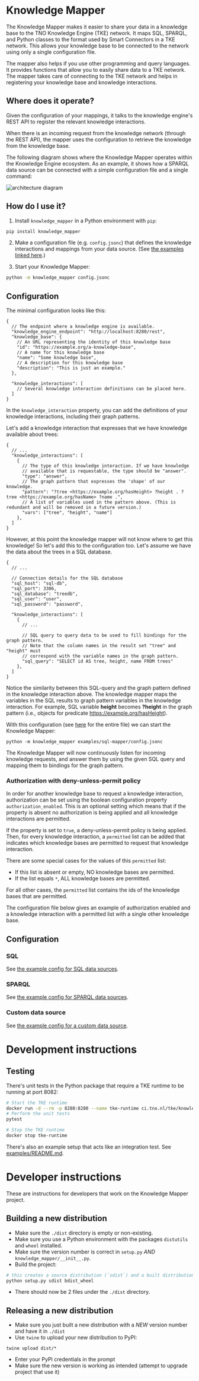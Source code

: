 # Knowledge Mapper

The Knowledge Mapper makes it easier to share your data in a knowledge base to the TNO Knowledge Engine (TKE) network. 
It maps SQL, SPARQL, and Python classes to the format used by Smart Connectors in a TKE network.
This allows your knowledge base to be connected to the network using only a single configuration file.

The mapper also helps if you use other programming and query languages.
It provides functions that allow you to easily share data to a TKE network.
The mapper takes care of connecting to the TKE network and helps in registering your knowledge base and knowledge interactions.

## Where does it operate?

Given the configuration of your mappings, it talks to the knowledge engine's REST API to register the relevant knowledge interactions.

When there is an incoming request from the knowledge network (through the REST API), the mapper uses the configuration to retrieve the knowledge from the knowledge base.

The following diagram shows where the Knowledge Mapper operates within the Knowledge Engine ecosystem. As an example, it shows how a SPARQL data source can be connected with a simple configuration file and a single command:

![architecture diagram](./docs/img/architecture.png)

## How do I use it?

1. Install `knowledge_mapper` in a Python environment with `pip`:

```bash
pip install knowledge_mapper
```

2. Make a configuration file (e.g. `config.jsonc`) that defines the knowledge interactions and mappings from your data source. (See [the examples linked here](./examples/README.md).)

3. Start your Knowledge Mapper:

```bash
python -m knowledge_mapper config.jsonc
```

## Configuration

The minimal configuration looks like this:
```jsonc
{
  // The endpoint where a knowledge engine is available.
  "knowledge_engine_endpoint": "http://localhost:8280/rest",
  "knowledge_base": {
    // An URL representing the identity of this knowledge base
    "id": "https://example.org/a-knowledge-base",
    // A name for this knowledge base
    "name": "Some knowledge base",
    // A description for this knowledge base
    "description": "This is just an example."
  },

  "knowledge_interactions": [
    // Several knowledge interaction definitions can be placed here.
  ]
}
```

In the `knowledge_interaction` property, you can add the definitions of your knowledge interactions, including their graph patterns.

Let's add a knowledge interaction that expresses that we have knowledge available about trees:

```jsonc
{
  // ...
  "knowledge_interactions": [
    {
      // The type of this knowledge interaction. If we have knowledge
      // available that is requestable, the type should be "answer".
      "type": "answer",
      // The graph pattern that expresses the 'shape' of our knowledge.
      "pattern": "?tree <https://example.org/hasHeight> ?height . ?tree <https://example.org/hasName> ?name .",
      // A list of variables used in the pattern above. (This is redundant and will be removed in a future version.)
      "vars": ["tree", "height", "name"]
    },
  ]
}
```

However, at this point the knowledge mapper will not know where to get this knowledge! So let's add this to the configuration too. Let's assume we have the data about the trees in a SQL database.

```jsonc
{
  // ...

  // Connection details for the SQL database
  "sql_host": "sql-db",
  "sql_port": 3306,
  "sql_database": "treedb",
  "sql_user": "user",
  "sql_password": "password",

  "knowledge_interactions": [
    {
      // ...

      // SQL query to query data to be used to fill bindings for the graph pattern.
      // Note that the column names in the result set "tree" and "height" must 
      // correspond with the variable names in the graph pattern.
      "sql_query": "SELECT id AS tree, height, name FROM trees"
    },
  ]
}
```

Notice the similarity between this SQL-query and the graph pattern defined in the knowledge interaction above.
The knowledge mapper maps the variables in the SQL results to graph pattern variables in the knowledge interaction.
For example, SQL variable **height** becomes **?height** in the graph pattern (i.e., objects for predicate <https://example.org/hasHeight>).

With this configuration (see [here](examples/sql-mapper/config.jsonc) for the entire file) we can start the Knowledge Mapper:

```
python -m knowledge_mapper examples/sql-mapper/config.jsonc
```

The Knowledge Mapper will now continuously listen for incoming knowledge requests, and answer them by using the given SQL query and mapping them to bindings for the graph pattern.

### Authorization with deny-unless-permit policy

In order for another knowledge base to request a knowledge interaction, authorization can be set using the boolean configuration property `authorization_enabled`. This is an optional setting which means that if the property is absent no authorization is being applied and all knowledge interactions are permitted.

If the property is set to `true`, a deny-unless-permit policy is being applied. Then, for every knowledge interaction, a `permitted` list can be added that indicates which knowledge bases are permitted to request that knowledge interaction.

There are some special cases for the values of this `permitted` list:
- If this list is absent or empty, NO knowledge bases are permitted.
- If the list equals `*`, ALL knowledge bases are permitted.

For all other cases, the `permitted` list contains the ids of the knowledge bases that are permitted.

The configuration file below gives an example of authorization enabled and a knowledge interaction with a permitted list with a single other knowledge base. 

## Configuration

### SQL

See [the example config for SQL data sources](examples/sql-mapper/config.jsonc).

### SPARQL

See [the example config for SPARQL data sources](examples/sparql-mapper/config.jsonc).

### Custom data source
See [the example config for a custom data source](custom-mapper/config.jsonc).

# Development instructions

## Testing

There's unit tests in the Python package that require a TKE runtime to be running at port 8082:
```bash
# Start the TKE runtime
docker run -d --rm -p 8280:8280 --name tke-runtime ci.tno.nl/tke/knowledge-engine/smart-connector-rest-dist:1.1.0
# Perform the unit tests
pytest

# Stop the TKE runtime
docker stop tke-runtime
```

There's also an example setup that acts like an integration test. See [examples/README.md](examples/README.md).


# Developer instructions

These are instructions for developers that work on the Knowledge Mapper project.

## Building a new distribution

- Make sure the `./dist` directory is empty or non-existing.
- Make sure you use a Python environment with the packages `distutils` and `wheel`  installed.
- Make sure the version number is correct in `setup.py` *AND* `knowledge_mapper/__init__.py`.
- Build the project:

```bash
# this creates a source distribution (`sdist`) and a built distribution (`bdist_wheel`).
python setup.py sdist bdist_wheel
```
- There should now be 2 files under the `./dist` directory.

## Releasing a new distribution

- Make sure you just built a new distribution with a *NEW* version number and have it in `./dist`
- Use `twine` to upload your new distribution to PyPI:

```
twine upload dist/*
```

- Enter your PyPI credentials in the prompt
- Make sure the new version is working as intended (attempt to upgrade project that use it)
